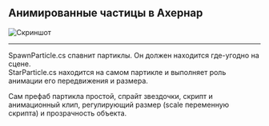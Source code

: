 ## Анимированные частицы в Ахернар

![Скриншот](https://github.com/Lord-code/Animated-particles-in-Achernar/blob/master/screenshots/Sreenshot01_1920x1080__SceneIDMain%20menu228551.png "Примерно так оно выглядит, только постоянно рандомизируется и в движении.")

***

SpawnParticle.cs спавнит партиклы. Он должен находится где-угодно на сцене. <br>
StarParticle.cs находится на самом партикле и выполняет роль анимации его передвижения и размера.

Сам префаб партикла простой, спрайт звездочки, скрипт и анимационный клип, регулирующий размер (scale переменную скрипта) и прозрачность объекта.

